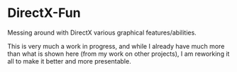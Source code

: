 DirectX-Fun
===========

Messing around with DirectX various graphical features/abilities.

This is very much a work in progress, and while I already have much more than what is shown here (from my work on other projects), I am reworking it all to make it better and more presentable.